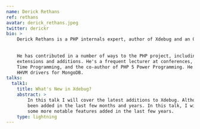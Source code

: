 ```yaml
---
name: Derick Rethans
ref: rethans
avatar: derick_rethans.jpeg
twitter: derickr
bio: >
    Derick Rethans is a PHP internals expert, author of Xdebug and an OpenStreetMap and mapping enthusiast.
    
    
    He has contributed in a number of ways to the PHP project, including the Xdebug debugging tool, and various
    extensions and additions. He's a frequent lecturer at conferences, the author of php\|architect's Guide to Date and
    Time Programming, and the co-author of PHP 5 Power Programming. He is now working at MongoDB to work on the PHP and
    HHVM drivers for MongoDB. 
talks:
  talk1:
    title: What's New in Xdebug?
    abstract: >
        In this talk I will cover the latest additions to Xdebug. Although it is 15 years old now, many features have
        been added in the last few months and years. In this talk, I will introduce and explain these new features, and
        some more notable features added in the last few years.
    type: lightning
---
```

